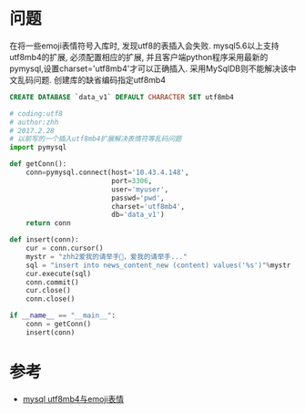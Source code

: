 # 问题
在将一些emoji表情符号入库时, 发现utf8的表插入会失败. mysql5.6以上支持utf8mb4的扩展, 必须配置相应的扩展, 并且客户端python程序采用最新的pymysql,设置charset='utf8mb4'才可以正确插入.
采用MySqlDB则不能解决该中文乱码问题.
创建库的缺省编码指定utf8mb4
```sql
CREATE DATABASE `data_v1` DEFAULT CHARACTER SET utf8mb4
```

```python
# coding:utf8
# author:zhh
# 2017.2.28
# 以前写的一个插入utf8mb4扩展解决表情符等乱码问题
import pymysql

def getConn():
    conn=pymysql.connect(host='10.43.4.148',
                         port=3306,
                         user='myuser',
                         passwd='pwd',
                         charset='utf8mb4',
                         db='data_v1')
    return conn

def insert(conn):
    cur = conn.cursor()
    mystr = "zhh2爱我的请举手🙋，爱我的请举手..."
    sql = "insert into news_content_new (content) values('%s')"%mystr
    cur.execute(sql)
    conn.commit()
    cur.close()
    conn.close()

if __name__ == "__main__":
    conn = getConn()
    insert(conn)
```

# 参考
- [mysql utf8mb4与emoji表情](https://my.oschina.net/wingyiu/blog/153357)

